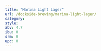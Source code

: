 ```yaml
---
title: "Marina Light Lager"
url: /dockside-brewing/marina-light-lager/
category: 
style: 
abv: 4.7
ibu: 0
srm: 0
upc: 0
---
```


